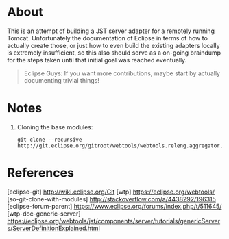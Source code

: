 
About
=====

This is an attempt of building a JST server adapter for a remotely running Tomcat. Unfortunately the documentation
of Eclipse in terms of how to actually create those, or just how to even build the existing adapters locally is extremely
insufficient, so this also should serve as a on-going braindump for the steps taken until that initial goal was reached
eventually.

> Eclipse Guys: If you want more contributions, maybe start by actually documenting trivial things!

Notes
=====

1. Cloning the base modules:
   ~~~~
   git clone --recursive http://git.eclipse.org/gitroot/webtools/webtools.releng.aggregator.git
   ~~~~



References
==========
[eclipse-git] http://wiki.eclipse.org/Git
[wtp] https://eclipse.org/webtools/
[so-git-clone-with-modules] http://stackoverflow.com/a/4438292/196315
[eclipse-forum-parent] https://www.eclipse.org/forums/index.php/t/511645/
[wtp-doc-generic-server] https://eclipse.org/webtools/jst/components/server/tutorials/genericServers/ServerDefinitionExplained.html
